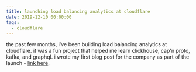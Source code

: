 ```yaml
---
title: launching load balancing analytics at cloudflare
date: 2019-12-10 00:00:00
tags:
  - cloudflare
---
```

the past few months, i've been building load balancing analytics at cloudflare. it was a fun project that helped me learn clickhouse, cap'n proto, kafka, and graphql. i wrote my first blog post for the company as part of the launch - [link here](https://blog.cloudflare.com/introducing-load-balancing-analytics/).

